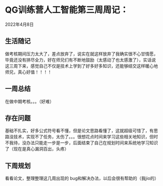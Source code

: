 # QG训练营人工智能第三周周记：
2022年4月8日

## 生活随记

做考核期间压力太大了，差点放弃了，说实在就这样放弃了我确实很不心甘情愿，毕竟还没有拼尽全力，好在师兄们有不断地鼓励（太感动了也太感激了），实话说这三周下来，感觉自己不仅是技术上学到了好多好多知识，还能够结交这样暖心地师兄，真心好值！！！！

## 一周总结

在做中期考核。。。（好难）

## 存在问题

基础不扎实，好多公式符号看不懂，但是论文思路看懂了，这就超级可惜了，有思路没技术，实现不了任务，太伤了。。。很想花点时间来学习这些相关地知识，但时不我待，没办法只能走一步是一步，后面结束了自己在规划时间来系统地学习知识了（现在是真心漏洞百出，头疼）

## 下周规划

看看论文，整理整理这几周出现的 bug和解决办法，以后会很有帮助的（我jio的）

